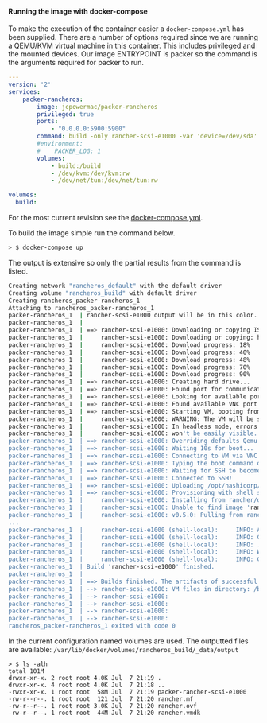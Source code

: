 #### Running the image with docker-compose

To make the execution of the container easier a `docker-compose.yml` has been supplied.  There are a number of options required since we are running a QEMU/KVM virtual machine in this container.  This includes privileged and the mounted devices.  Our image ENTRYPOINT is packer so the command is the arguments required for packer to run.

```yaml
---
version: '2'
services:
    packer-rancheros:
        image: jcpowermac/packer-rancheros
        privileged: true
        ports:
            - "0.0.0.0:5900:5900"
        command: build -only rancher-scsi-e1000 -var 'device=/dev/sda' /opt/hashicorp/etc/packer/rancheros.json
        #environment:
        #    PACKER_LOG: 1
        volumes:
            - build:/build
            - /dev/kvm:/dev/kvm:rw
            - /dev/net/tun:/dev/net/tun:rw

volumes:
  build:

```
For the most current revision see the [docker-compose.yml](../rancheros/docker-compose.yml).



To build the image simple run the command below.
```bash
> $ docker-compose up
```

The output is extensive so only the partial results from the command is listed.
```bash
Creating network "rancheros_default" with the default driver
Creating volume "rancheros_build" with default driver
Creating rancheros_packer-rancheros_1
Attaching to rancheros_packer-rancheros_1
packer-rancheros_1  | rancher-scsi-e1000 output will be in this color.
packer-rancheros_1  |
packer-rancheros_1  | ==> rancher-scsi-e1000: Downloading or copying ISO
packer-rancheros_1  |     rancher-scsi-e1000: Downloading or copying: https://github.com/rancher/os/releases/download/v0.5.0/rancheros.iso
packer-rancheros_1  |     rancher-scsi-e1000: Download progress: 18%
packer-rancheros_1  |     rancher-scsi-e1000: Download progress: 40%
packer-rancheros_1  |     rancher-scsi-e1000: Download progress: 48%
packer-rancheros_1  |     rancher-scsi-e1000: Download progress: 70%
packer-rancheros_1  |     rancher-scsi-e1000: Download progress: 90%
packer-rancheros_1  | ==> rancher-scsi-e1000: Creating hard drive...
packer-rancheros_1  | ==> rancher-scsi-e1000: Found port for communicator (SSH, WinRM, etc): 2222.
packer-rancheros_1  | ==> rancher-scsi-e1000: Looking for available port between 5900 and 5900
packer-rancheros_1  | ==> rancher-scsi-e1000: Found available VNC port: 5900
packer-rancheros_1  | ==> rancher-scsi-e1000: Starting VM, booting from CD-ROM
packer-rancheros_1  |     rancher-scsi-e1000: WARNING: The VM will be started in headless mode, as configured.
packer-rancheros_1  |     rancher-scsi-e1000: In headless mode, errors during the boot sequence or OS setup
packer-rancheros_1  |     rancher-scsi-e1000: won't be easily visible. Use at your own discretion.
packer-rancheros_1  | ==> rancher-scsi-e1000: Overriding defaults Qemu arguments with QemuArgs...
packer-rancheros_1  | ==> rancher-scsi-e1000: Waiting 10s for boot...
packer-rancheros_1  | ==> rancher-scsi-e1000: Connecting to VM via VNC
packer-rancheros_1  | ==> rancher-scsi-e1000: Typing the boot command over VNC...
packer-rancheros_1  | ==> rancher-scsi-e1000: Waiting for SSH to become available...
packer-rancheros_1  | ==> rancher-scsi-e1000: Connected to SSH!
packer-rancheros_1  | ==> rancher-scsi-e1000: Uploading /opt/hashicorp/etc/packer/cloud-config.yml => /tmp/cloud-config.yml
packer-rancheros_1  | ==> rancher-scsi-e1000: Provisioning with shell script: /tmp/packer-shell588498308
packer-rancheros_1  |     rancher-scsi-e1000: Installing from rancher/os:v0.5.0
packer-rancheros_1  |     rancher-scsi-e1000: Unable to find image 'rancher/os:v0.5.0' locally
packer-rancheros_1  |     rancher-scsi-e1000: v0.5.0: Pulling from rancher/os
...
packer-rancheros_1  |     rancher-scsi-e1000 (shell-local):     INFO: Added new harddisk under None, instance is 5
packer-rancheros_1  |     rancher-scsi-e1000 (shell-local):     INFO: Calling 'qemu-img info /tmp/cot7tqdMb/rancher.vmdk' and capturing its output...
packer-rancheros_1  |     rancher-scsi-e1000 (shell-local):     INFO: ...done
packer-rancheros_1  |     rancher-scsi-e1000 (shell-local):     INFO: Writing out to file /build/output/rancher.ovf
packer-rancheros_1  |     rancher-scsi-e1000 (shell-local):     INFO: Copying /tmp/cot7tqdMb/rancher.vmdk to /build/output
packer-rancheros_1  | Build 'rancher-scsi-e1000' finished.
packer-rancheros_1  |
packer-rancheros_1  | ==> Builds finished. The artifacts of successful builds are:
packer-rancheros_1  | --> rancher-scsi-e1000: VM files in directory: /build/output
packer-rancheros_1  | --> rancher-scsi-e1000:
packer-rancheros_1  | --> rancher-scsi-e1000:
packer-rancheros_1  | --> rancher-scsi-e1000:
packer-rancheros_1  | --> rancher-scsi-e1000:
rancheros_packer-rancheros_1 exited with code 0
```

In the current configuration named volumes are used.  The outputted files are available: `/var/lib/docker/volumes/rancheros_build/_data/output`
```
> $ ls -alh
total 101M
drwxr-xr-x. 2 root root 4.0K Jul  7 21:19 .
drwxr-xr-x. 4 root root 4.0K Jul  7 21:18 ..
-rwxr-xr-x. 1 root root  58M Jul  7 21:19 packer-rancher-scsi-e1000
-rw-r--r--. 1 root root  121 Jul  7 21:20 rancher.mf
-rw-r--r--. 1 root root 3.0K Jul  7 21:20 rancher.ovf
-rw-r--r--. 1 root root  44M Jul  7 21:20 rancher.vmdk
```

